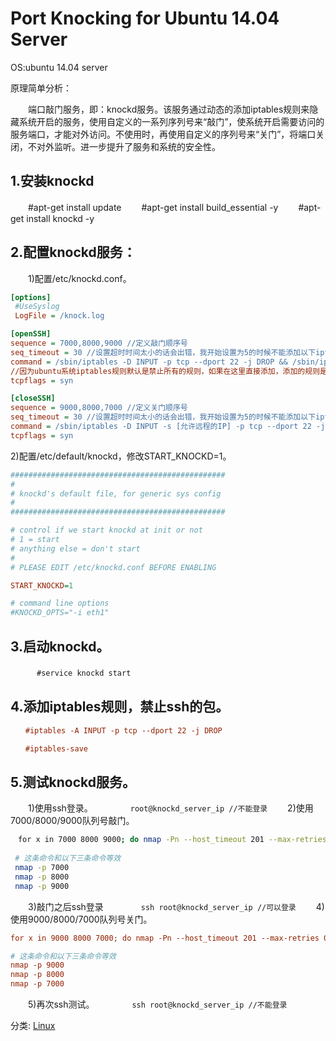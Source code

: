 # **Port Knocking for Ubuntu 14.04 Server**

OS:ubuntu 14.04 server

原理简单分析：

　　端口敲门服务，即：knockd服务。该服务通过动态的添加iptables规则来隐藏系统开启的服务，使用自定义的一系列序列号来“敲门”，使系统开启需要访问的服务端口，才能对外访问。不使用时，再使用自定义的序列号来“关门”，将端口关闭，不对外监听。进一步提升了服务和系统的安全性。

 

## 1.安装knockd
　　#apt-get install update
　　#apt-get install build_essential -y
　　#apt-get install knockd -y

## 2.配置knockd服务：
　　1)配置/etc/knockd.conf。

```ini
[options]
 #UseSyslog
 LogFile = /knock.log

[openSSH]
sequence = 7000,8000,9000 //定义敲门顺序号
seq_timeout = 30 //设置超时时间太小的话会出错，我开始设置为5的时候不能添加以下iptables规则
command = /sbin/iptables -D INPUT -p tcp --dport 22 -j DROP && /sbin/iptables -A INPUT -s [允许远程的IP] -p tcp --dport 22 -j ACCEPT && /sbin/iptables -A INPUT -p tcp --dport 22 -j DROP
//因为ubuntu系统iptables规则默认是禁止所有的规则，如果在这里直接添加，添加的规则是在drop all规则之后的，相当于无效。所以先删除drop all的规则再添加，然后再开启drop all的规则就可以了。
tcpflags = syn

[closeSSH]
sequence = 9000,8000,7000 //定义关门顺序号
seq_timeout = 30 //设置超时时间太小的话会出错，我开始设置为5的时候不能添加以下iptables规则
command = /sbin/iptables -D INPUT -s [允许远程的IP] -p tcp --dport 22 -j ACCEPT
tcpflags = syn
```

2)配置/etc/default/knockd，修改START_KNOCKD=1。
　　　　

```ini
################################################
#
# knockd's default file, for generic sys config
#
################################################

# control if we start knockd at init or not
# 1 = start
# anything else = don't start
#
# PLEASE EDIT /etc/knockd.conf BEFORE ENABLING

START_KNOCKD=1

# command line options
#KNOCKD_OPTS="-i eth1"
```



## 3.启动knockd。
　　　`#service knockd start`

## 4.添加iptables规则，禁止ssh的包。

```ini
　　#iptables -A INPUT -p tcp --dport 22 -j DROP

　　#iptables-save
```



## 5.测试knockd服务。
　　1)使用ssh登录。
　　　　`root@knockd_server_ip //不能登录`
　　2)使用7000/8000/9000队列号敲门。

```bash
　for x in 7000 8000 9000; do nmap -Pn --host_timeout 201 --max-retries 0 -p $x [knockd_server_ip]; done # 客户端需要安装nmap
 
 # 这条命令和以下三条命令等效
 nmap -p 7000
 nmap -p 8000
 nmap -p 9000
```

　　3)敲门之后ssh登录
　　　　`ssh root@knockd_server_ip //可以登录`
　　4)使用9000/8000/7000队列号关门。

```ini
for x in 9000 8000 7000; do nmap -Pn --host_timeout 201 --max-retries 0 -p $x [knockd_server_ip]; done # 客户端需要安装nmap

# 这条命令和以下三条命令等效
nmap -p 9000
nmap -p 8000
nmap -p 7000
```


　　5)再次ssh测试。
　　　　`ssh root@knockd_server_ip //不能登录`



分类: [Linux](https://www.cnblogs.com/wsjhk/category/680112.html)